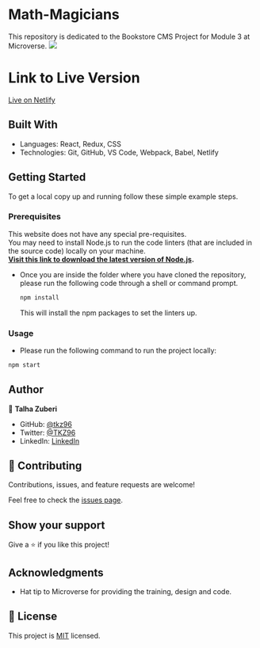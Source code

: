 # Math-Magicians

This repository is dedicated to the Bookstore CMS Project for Module 3 at Microverse.
![](https://img.shields.io/badge/Microverse-blueviolet)

# Link to Live Version

[Live on Netlify](https://splendid-manatee-568634.netlify.app/)

## Built With

- Languages: React, Redux, CSS
- Technologies: Git, GitHub, VS Code, Webpack, Babel, Netlify

## Getting Started

To get a local copy up and running follow these simple example steps.

### Prerequisites

This website does not have any special pre-requisites.<br />
You may need to install Node.js to run the code linters (that are included in the source code) locally on your machine.<br />
<b>[Visit this link to download the latest version of Node.js](https://nodejs.org/en/download/).</b>

- Once you are inside the folder where you have cloned the repository, please run the following code through a shell or command prompt.

  ```sh
  npm install
  ```

  This will install the npm packages to set the linters up.

### Usage

- Please run the following command to run the project locally:

```sh
npm start
```

## Author

👤 **Talha Zuberi**

- GitHub: [@tkz96](https://github.com/tkz96)
- Twitter: [@TKZ96](https://twitter.com/tkz96)
- LinkedIn: [LinkedIn](https://linkedin.com/in/talha-zuberi)

## 🤝 Contributing

Contributions, issues, and feature requests are welcome!

Feel free to check the [issues page](../../issues/).

## Show your support

Give a ⭐️ if you like this project!

## Acknowledgments

- Hat tip to Microverse for providing the training, design and code.

## 📝 License

This project is [MIT](./MIT.md) licensed.
